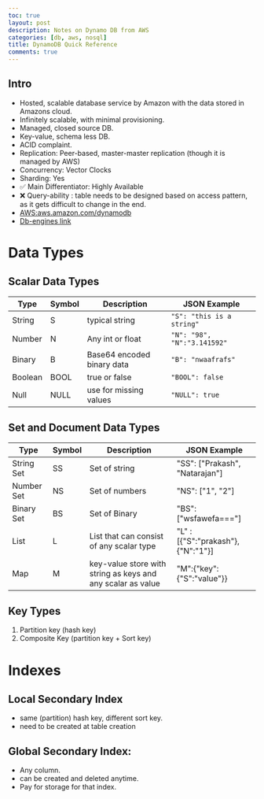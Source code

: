 ```yaml
---
toc: true
layout: post
description: Notes on Dynamo DB from AWS
categories: [db, aws, nosql]
title: DynamoDB Quick Reference
comments: true
---
```


## Intro
* Hosted, scalable database service by Amazon with the data stored in Amazons cloud.
* Infinitely scalable, with minimal provisioning.
* Managed, closed source DB.
* Key-value, schema less DB.
* ACID complaint.
* Replication: Peer-based, master-master replication (though it is managed by AWS)
* Concurrency: Vector Clocks
* Sharding: Yes
* ✅ Main Differentiator: Highly Available
* ❌ Query-ability : table needs to be designed based on access pattern, as it gets difficult to change in the end.
* [AWS:aws.amazon.com/­dynamodb](https://aws.amazon.com/­dynamodb)
* [Db-engines link](https://db-engines.com/en/system/Amazon%20DynamoDB)


# Data Types
## Scalar Data Types

|Type|Symbol|Description|JSON Example|
|-|-|-|-|
| String | S  |  typical string | `"S": "this is a string" ` | 
| Number | N | Any int or float  |  `"N": "98", "N":"3.141592" `| 
| Binary | B | Base64 encoded binary data  | `"B": "nwaafrafs"` |
| Boolean | BOOL | true or false  | `"BOOL": false` |
| Null | NULL | use for missing values  | `"NULL": true` | 


## Set and Document Data Types

|Type|Symbol|Description|JSON Example|
|-|-|-|-|
| String Set | SS  | Set of string | "SS": ["Prakash", "Natarajan"] | 
| Number Set | NS | Set of numbers  |  "NS": ["1", "2"] | 
| Binary Set | BS | Set of Binary  | "BS": ["wsfawefa==="] |
| List | L | List that can consist of any scalar type  | "L" : [{"S":"prakash"},{"N":"1"}]|
| Map | M | key-value store with string as keys and any scalar as value  | "M":{"key":{"S":"value"}}| 


## Key Types

1) Partition key (hash key)       
2) Composite Key (partition key + Sort key)         

# Indexes

## Local Secondary Index
* same (partition) hash key, different sort key.   
* need to be created at table creation   


## Global Secondary Index:
* Any column.
* can be created and deleted anytime.
* Pay for storage for that index.


